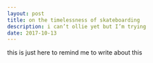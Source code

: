 ```yaml
---
layout: post
title: on the timelessness of skateboarding
description: i can’t ollie yet but I’m trying
date: 2017-10-13
---
```


this is just here to remind me to write about this